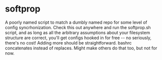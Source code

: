 softprop
========

A poorly named script to match a dumbly named repo for some level of config
syncrhonization. Check this out anywhere and run the softprop.sh script, and as
long as all the arbitrary assumptions about your filesystem structure are
correct, you'll get configs hooked in for free -- no seriously, there's no cost!
Adding more should be straightforward. bashrc concatenates instead of replaces.
Might make others do that too, but not for now.
